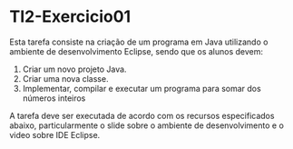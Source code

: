 # TI2-Exercicio01

Esta tarefa consiste na criação de um programa em Java utilizando o ambiente de desenvolvimento Eclipse, sendo que os alunos devem:

   1. Criar um novo projeto Java.
   2. Criar uma nova classe.
   3. Implementar, compilar e executar um programa para somar dos números inteiros

A tarefa deve ser executada de acordo com os recursos especificados abaixo, particularmente o slide sobre o ambiente de desenvolvimento e o video sobre IDE Eclipse.
